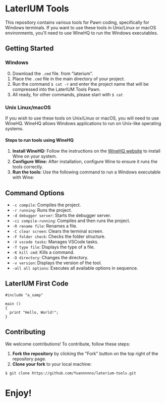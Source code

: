 # LaterIUM Tools

This repository contains various tools for Pawn coding, specifically for Windows terminals. If you want to use these tools in Unix/Linux or macOS environments, you'll need to use WineHQ to run the Windows executables.

## Getting Started

### Windows

0. Download the `.cmd` file. from "laterium".
1. Place the `.cmd` file in the main directory of your project.
2. Run the command `$ cat -r` and enter the project name that will be compressed into the LaterIUM Tools Pawn.
3. All ready, for other commands, please start with `$ cat`

### Unix Linux/macOS

If you wish to use these tools on Unix/Linux or macOS, you will need to use WineHQ. WineHQ allows Windows applications to run on Unix-like operating systems.

#### Steps to run tools using WineHQ

1. **Install WineHQ:** Follow the instructions on the [WineHQ website](https://wiki.winehq.org/Download) to install Wine on your system.
2. **Configure Wine:** After installation, configure Wine to ensure it runs the tools correctly.
3. **Run the tools:** Use the following command to run a Windows executable with Wine:

## Command Options

- `-c compile`: Compiles the project.
- `-r running`: Runs the project.
- `-d debugger server`: Starts the debugger server.
- `-ci compile-running`: Compiles and then runs the project.
- `-R rename file`: Renames a file.
- `-C clear screen`: Clears the terminal screen.
- `-F folder check`: Checks the folder structure.
- `-V vscode tasks`: Manages VSCode tasks.
- `-T type file`: Displays the type of a file.
- `-K kill cmd`: Kills a command.
- `-D directory`: Changes the directory.
- `-v version`: Displays the version of the tool.
- `-all all options`: Executes all available options in sequence.

## LaterIUM First Code
```pwn
#include "a_samp"

main ()
{
  print "Hello, World!";
}
```

## Contributing

We welcome contributions! To contribute, follow these steps:

1. **Fork the repository** by clicking the "Fork" button on the top right of the repository page.
2. **Clone your fork** to your local machine:
```bash
$ git clone https://github.com/Yuannnnns/laterium-tools.git
```

#
# Enjoy!
